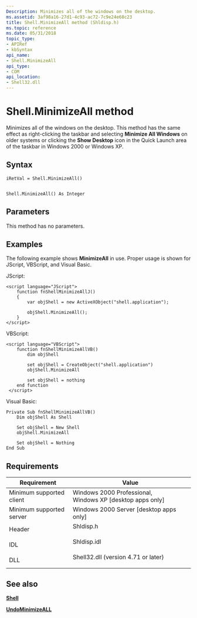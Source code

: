 ```yaml
---
Description: Minimizes all of the windows on the desktop.
ms.assetid: 3af98a16-27d1-4c93-ac72-7c9e24e68c23
title: Shell.MinimizeAll method (Shldisp.h)
ms.topic: reference
ms.date: 05/31/2018
topic_type: 
- APIRef
- kbSyntax
api_name: 
- Shell.MinimizeAll
api_type: 
- COM
api_location: 
- Shell32.dll
---
```


# Shell.MinimizeAll method

Minimizes all of the windows on the desktop. This method has the same effect as right-clicking the taskbar and selecting **Minimize All Windows** on older systems or clicking the **Show Desktop** icon in the Quick Launch area of the taskbar in Windows 2000 or Windows XP.

## Syntax


```JScript
iRetVal = Shell.MinimizeAll()
```


```VB

Shell.MinimizeAll() As Integer
```





## Parameters

This method has no parameters.

## Examples

The following example shows **MinimizeAll** in use. Proper usage is shown for JScript, VBScript, and Visual Basic.

JScript:


```JScript
<script language="JScript">
    function fnShellMinimizeAllJ()
    {
        var objShell = new ActiveXObject("shell.application");
        
        objShell.MinimizeAll();
    }
</script>
```



VBScript:


```VB
<script language="VBScript">
    function fnShellMinimizeAllVB()
        dim objShell
        
        set objShell = CreateObject("shell.application")
        objShell.MinimizeAll

        set objShell = nothing
    end function
 </script>
```



Visual Basic:


```VB
Private Sub fnShellMinimizeAllVB()
    Dim objShell As Shell

    Set objShell = New Shell
    objShell.MinimizeAll

    Set objShell = Nothing
End Sub
```



## Requirements



| Requirement | Value |
|-------------------------------------|----------------------------------------------------------------------------------------------------------------|
| Minimum supported client<br/> | Windows 2000 Professional, Windows XP \[desktop apps only\]<br/>                                         |
| Minimum supported server<br/> | Windows 2000 Server \[desktop apps only\]<br/>                                                           |
| Header<br/>                   | <dl> <dt>Shldisp.h</dt> </dl>                           |
| IDL<br/>                      | <dl> <dt>Shldisp.idl</dt> </dl>                         |
| DLL<br/>                      | <dl> <dt>Shell32.dll (version 4.71 or later)</dt> </dl> |



## See also

<dl> <dt>

[**Shell**](shell.md)
</dt> <dt>

[**UndoMinimizeALL**](shell-undominimizeall.md)
</dt> </dl>

 

 




